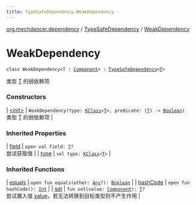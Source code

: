 ```yaml
---
title: TypeSafeDependency.WeakDependency - 
---
```


[org.mechdancer.dependency](../../index.html) / [TypeSafeDependency](../index.html) / [WeakDependency](./index.html)

# WeakDependency

`class WeakDependency<T : `[`Component`](../../-component/index.html)`> : `[`TypeSafeDependency`](../index.html)`<`[`T`](index.html#T)`>`

类型 [T](index.html#T) 的弱依赖项

### Constructors

| [&lt;init&gt;](-init-.html) | `WeakDependency(type: `[`KClass`](https://kotlinlang.org/api/latest/jvm/stdlib/kotlin.reflect/-k-class/index.html)`<`[`T`](index.html#T)`>, predicate: (`[`T`](index.html#T)`) -> `[`Boolean`](https://kotlinlang.org/api/latest/jvm/stdlib/kotlin/-boolean/index.html)`)`<br>类型 [T](index.html#T) 的弱依赖项 |

### Inherited Properties

| [field](../field.html) | `open val field: `[`T`](../index.html#T)`?`<br>尝试获取值 |
| [type](../type.html) | `val type: `[`KClass`](https://kotlinlang.org/api/latest/jvm/stdlib/kotlin.reflect/-k-class/index.html)`<`[`T`](../index.html#T)`>` |

### Inherited Functions

| [equals](../equals.html) | `open fun equals(other: `[`Any`](https://kotlinlang.org/api/latest/jvm/stdlib/kotlin/-any/index.html)`?): `[`Boolean`](https://kotlinlang.org/api/latest/jvm/stdlib/kotlin/-boolean/index.html) |
| [hashCode](../hash-code.html) | `open fun hashCode(): `[`Int`](https://kotlinlang.org/api/latest/jvm/stdlib/kotlin/-int/index.html) |
| [set](../set.html) | `fun set(value: `[`Component`](../../-component/index.html)`): `[`T`](../index.html#T)`?`<br>尝试置入值 [value](../set.html#org.mechdancer.dependency.TypeSafeDependency$set(org.mechdancer.dependency.Component)/value)，若无法转换到目标类型则不产生作用 |

